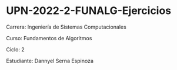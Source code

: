 # UPN-2022-2-FUNALG-Ejercicios

Carrera: Ingeniería de Sistemas Computacionales

Curso: Fundamentos de Algoritmos

Ciclo: 2

Estudiante: Dannyel Serna Espinoza
